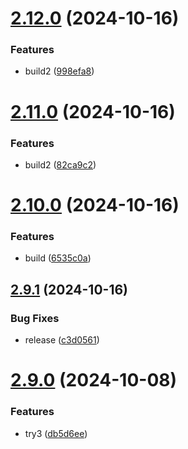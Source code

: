 # [2.12.0](https://github.com/elobytesoftware/SemVerAuto/compare/v2.11.0...v2.12.0) (2024-10-16)


### Features

* build2 ([998efa8](https://github.com/elobytesoftware/SemVerAuto/commit/998efa81c36c22546283939c24f64a4898426e99))



# [2.11.0](https://github.com/elobytesoftware/SemVerAuto/compare/v2.10.0...v2.11.0) (2024-10-16)


### Features

* build2 ([82ca9c2](https://github.com/elobytesoftware/SemVerAuto/commit/82ca9c2bc991c1803cc65a657c334683b8584e13))



# [2.10.0](https://github.com/elobytesoftware/SemVerAuto/compare/v2.9.1...v2.10.0) (2024-10-16)


### Features

* build ([6535c0a](https://github.com/elobytesoftware/SemVerAuto/commit/6535c0a6115442f8d68a233c695b43d54897fdbb))



## [2.9.1](https://github.com/elobytesoftware/SemVerAuto/compare/v2.9.0...v2.9.1) (2024-10-16)


### Bug Fixes

* release ([c3d0561](https://github.com/elobytesoftware/SemVerAuto/commit/c3d0561f23b4a36b5ad2df0dd61a0479a0eedb2e))



# [2.9.0](https://github.com/elobytesoftware/SemVerAuto/compare/v2.8.0...v2.9.0) (2024-10-08)


### Features

* try3 ([db5d6ee](https://github.com/elobytesoftware/SemVerAuto/commit/db5d6ee013bc9fa6d0b968f8aa3faab5a98461c0))



